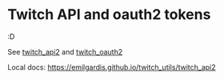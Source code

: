 Twitch API and oauth2 tokens
=====================================================

:D

See [twitch_api2](./twitchapi) and [twitch_oauth2](./oauth2)

Local docs: <https://emilgardis.github.io/twitch_utils/twitch_api2>

